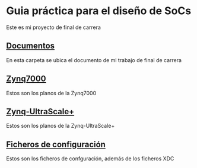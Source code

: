 # Guia práctica para el diseño de SoCs

Este es mi proyecto de final de carrera

## [Documentos](/Documentos/)

En esta carpeta se ubica el documento de mi trabajo de final de carrera

## [Zynq7000](/esquematico_Zynq_7000/)

Estos son los planos de la Zynq7000

## [Zynq-UltraScale+](/esquematico_Zynq-UltraScale/esquematico_Zynq-UltraScale/)

Estos son los planos de la Zynq-UltraScale+

## [Ficheros de configuración](/Ficheros_configuracion/)

Estos son los ficheros de confguración, además de los ficheros XDC
